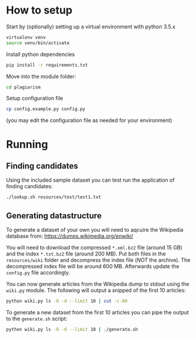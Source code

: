 # How to setup
Start by (optionally) setting up a virtual environment with python 3.5.x
```bash
virtualenv venv
source venv/bin/activate
```

Install python dependencies
```bash
pip install -r requirements.txt
```

Move into the module folder:
```bash
cd plagiarism
```

Setup configuration file
```bash
cp config.example.py config.py
```
(you may edit the configuration file as needed for your environment)

# Running
## Finding candidates
Using the included sample dataset you can test run the application of finding candidates:
```bash
./lookup.sh resources/test/test1.txt
```

## Generating datastructure
To generate a dataset of your own you will need to aqcuire the Wikipedia database from:
https://dumps.wikimedia.org/enwiki/

You will need to download the compressed `*.xml.bz2` file (around 15 GB) and the index `*.txt.bz2` file (around 200 MB). Put both files in the `resources/wiki` folder and decompress the index file (*NOT* the archive). The decompressed index file will be around 600 MB. Afterwards update the `config.py` file accordingly.

You can now generate articles from the Wikipedia dump to stdout using the `wiki.py` module. The following will output a snipped of the first 10 articles:
```bash
python wiki.py ls -O -d --limit 10 | cut -c-80
```

To generate a new dataset from the first 10 articles you can pipe the output to the `generate.sh` script:
```bash
python wiki.py ls -O -d --limit 10 | ./generate.sh
```
